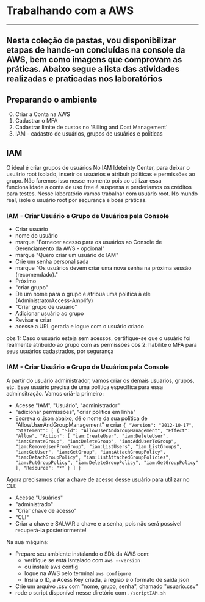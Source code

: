 # Trabalhando com a AWS
----
Nesta coleção de pastas, vou disponibilizar etapas de hands-on concluídas na console da AWS, bem como imagens que comprovam as práticas.
Abaixo segue a lista das atividades realizadas e praticadas nos laboratórios
--- 
## Preparando o ambiente
0) Criar a Conta na AWS
1) Cadastrar o MFA
2) Cadastrar limite de custos no 'Billing and Cost Management' 
3) IAM - cadastro de usuários, grupos de usuários e politicas

##  IAM
O ideal é criar grupos de usuários No IAM Ideteinty Center, para deixar o usuário root isolado, inserir os usuários e atribuir politicas e permissões ao grupo. Não faremos isso nesse momento pois ao utilizar essa funcionalidade a conta de uso free é suspensa e perderiamos os créditos para testes.
 Nesse laboratório vamos trabalhar com usuário root. No mundo real, isole o usuário root por segurança e boas práticas.


### IAM - Criar Usuário e Grupo de Usuários pela Console
- Criar usuário
- nome do usuário
- marque "Fornecer acesso para os usuários ao Console de Gerenciamento da AWS - opcional"
- marque "Quero criar um usuário do IAM"
- Crie um senha personalisada
- marque "Os usuários devem criar uma nova senha na próxima sessão (recomendado)."
- Próximo
- "criar grupo"
- Dê um nome para o grupo e atribua uma política à ele (AdministratorAccess-Amplify)
- "Criar grupo de usuário"
- Adicionar usuário ao grupo
- Revisar e criar
- acesse a URL gerada e logue com o usuário criado

obs 1: Caso o usuário esteja sem acessos, certifique-se que o usuário foi realmente atribuido ao grupo com as permissões
obs 2: habilite o MFA para seus usuários cadastrados, por segurança

### IAM - Criar Usuário e Grupo de Usuários pela Console
A partir do usuário administrador, vamos criar os demais usuarios, grupos, etc. 
Esse usuário precisa de uma política específica para essa adminsitração. Vamos criá-la primeiro:
- Acesse "IAM", "Usuário", "administrador"
- "adicionar permissões", "criar política em linha"
- Escreva o .json abaixo, dê o nome da sua política de "AllowUserAndGroupManagement" e criar
`{
	"Version": "2012-10-17",
	"Statement": [
		{
			"Sid": "AllowUserAndGroupManagement",
			"Effect": "Allow",
			"Action": [
				"iam:CreateUser",
				"iam:DeleteUser",
				"iam:CreateGroup",
				"iam:DeleteGroup",
				"iam:AddUserToGroup",
				"iam:RemoveUserFromGroup",
				"iam:ListUsers",
				"iam:ListGroups",
				"iam:GetUser",
				"iam:GetGroup",
				"iam:AttachGroupPolicy",
				"iam:DetachGroupPolicy",
				"iam:ListAttachedGroupPolicies",
				"iam:PutGroupPolicy",
				"iam:DeleteGroupPolicy",
				"iam:GetGroupPolicy"
			],
			"Resource": "*"
		}
	]
}`


Agora precisamos criar a chave de acesso desse usuário para utilizar no CLI:
- Acesse "Usuários" 
- "administrado"
- "Criar chave de acesso"
- "CLI"
- Criar a chave e SALVAR a chave e a senha, pois não será possivel recuperá-la posteriormente!

Na sua máquina:
- Prepare seu ambiente instalando o SDk da AWS com:
    - verifique se está isntalado com `aws --version`
    - ou instale aws config
    - logue na AWS pelo terminal `aws configure`
    - Insira o ID, a Acess Key criada, a regiao e o formato de saída json
- Crie um arquivo .csv com "nome, grupo, senha", chamado "usuario.csv"
- rode o script disponível nesse diretório com `./scriptIAM.sh`

